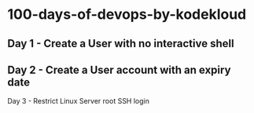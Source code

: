 # 100-days-of-devops-by-kodekloud

## Day 1 - Create a User with no interactive shell
## Day 2 - Create a User account with an expiry date
Day 3 - Restrict Linux Server root SSH login
